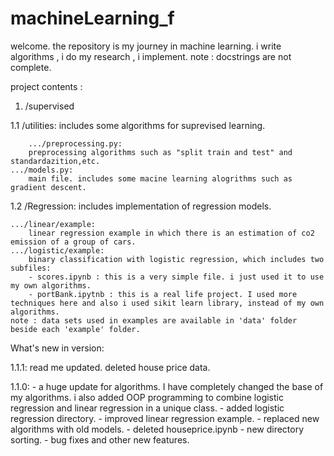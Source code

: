 # machineLearning_f

welcome.
the repository is my journey in machine learning.
i write algorithms , i do my research , i implement.
note : docstrings are not complete.

project contents :


1. /supervised

1.1
/utilities:
    includes some algorithms for suprevised learning.
             
        .../preprocessing.py:
	    preprocessing algorithms such as "split train and test" and standardazition,etc.
	.../models.py:
	    main file. includes some macine learning alogrithms such as gradient descent.

1.2
/Regression:
    includes implementation of regression models. 
	
	.../linear/example:
	    linear regression example in which there is an estimation of co2 emission of a group of cars.
	.../logistic/example:
	    binary classification with logistic regression, which includes two subfiles:
		- scores.ipynb : this is a very simple file. i just used it to use my own algorithms.
		- portBank.ipytnb : this is a real life project. I used more techniques here and also i used sikit learn library, instead of my own algorithms.
	note : data sets used in examples are available in 'data' folder beside each 'example' folder.


What's new in version:
    
1.1.1:
    read me updated.
    deleted house price data.

1.1.0:
    - a huge update for algorithms. I have completely changed the base of my algorithms. i also added OOP programming to combine logistic regression and linear regression in a unique class.
    - added logistic regression directory.
    - improved linear regression example.
    - replaced new algorithms with old models.
    - deleted houseprice.ipynb
    - new directory sorting.
    - bug fixes and other new features.
